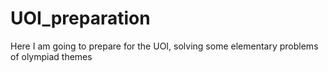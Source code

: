 # UOI_preparation
Here I am going to prepare for the UOI, solving some elementary problems of olympiad themes 
